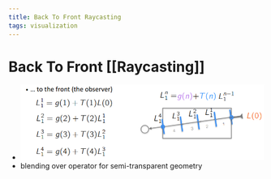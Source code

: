 ```yaml
---
title: Back To Front Raycasting
tags: visualization
---
```


# Back To Front [[Raycasting]]
- ![im](assets/Pasted%20Image%2020220418001932.png)
- blending over operator for semi-transparent geometry






















































